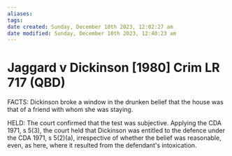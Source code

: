 ```yaml
---
aliases: 
tags: 
date created: Sunday, December 10th 2023, 12:02:27 am
date modified: Sunday, December 10th 2023, 12:40:23 am
---
```


# Jaggard v Dickinson [1980] Crim LR 717 (QBD)

FACTS: Dickinson broke a window in the drunken belief that the house was that of a friend with whom she was staying.

HELD: The court confirmed that the test was subjective. Applying the CDA 1971, s 5(3), the court held that Dickinson was entitled to the defence under the CDA 1971, s 5(2)(a), irrespective of whether the belief was reasonable, even, as here, where it resulted from the defendant's intoxication.
